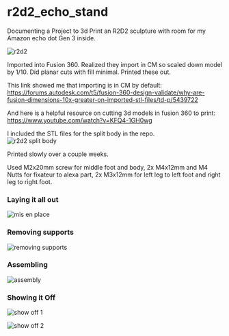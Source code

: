 # r2d2_echo_stand
Documenting a Project to 3d Print an R2D2 sculpture with room for my Amazon echo dot Gen 3 inside.    

![r2d2](./20210220_140757.jpg)

Imported into Fusion 360. Realized they import in CM so scaled down model by 1/10. Did planar cuts with fill minimal. Printed these out.

This link showed me that importing is in CM by default: https://forums.autodesk.com/t5/fusion-360-design-validate/why-are-fusion-dimensions-10x-greater-on-imported-stl-files/td-p/5439722     

And here is a helpful resource on cutting 3d models in fusion 360 to print: https://www.youtube.com/watch?v=KFQ4-1GH0wg     

I included the STL files for the split body in the repo.     
![r2d2 split body](./r2d2_body.PNG)

Printed slowly over a couple weeks.

Used M2x20mm screw for middle foot and body,  2x M4x12mm and M4 Nutts for fixateur to alexa part, 2x M3x12mm for left leg to left foot and right leg to right foot.     

### Laying it all out
![mis en place](./20210220_121328.jpg)    

### Removing supports
![removing supports](./20210220_113406.jpg)     

### Assembling
![assembly](./20210220_135254.jpg)    

### Showing it Off
![show off 1](./20210220_140757.jpg)    

![show off 2](./20210220_140757.jpg)
